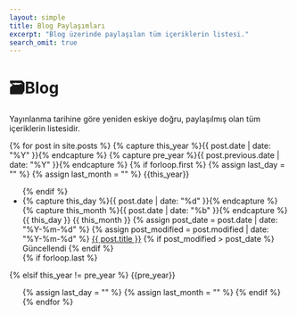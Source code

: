```yaml
---
layout: simple
title: Blog Paylaşımları
excerpt: "Blog üzerinde paylaşılan tüm içeriklerin listesi."
search_omit: true
---
```



<h1 class="text-primary">🗃Blog</h1>
  <p>Yayınlanma tarihine göre yeniden eskiye doğru, paylaşılmış olan tüm içeriklerin listesidir. </p>



<div id="archives">
{% for post in site.posts %}
  {% capture this_year %}{{ post.date | date: "%Y" }}{% endcapture %}
  {% capture pre_year %}{{ post.previous.date | date: "%Y" }}{% endcapture %}
  {% if forloop.first %}
    {% assign last_day = "" %}
    {% assign last_month = "" %}
  <span class="lead">{{this_year}}</span>
  <ul class="list-unstyled">
  {% endif %}
    <li>
      <div>
        {% capture this_day %}{{ post.date | date: "%d" }}{% endcapture %}
        {% capture this_month %}{{ post.date | date: "%b" }}{% endcapture %}
        <span class="date day">{{ this_day }}</span>
        <span class="date month small text-muted" title="Yayınlanma Tarihi: {{ post.date }}">{{ this_month }}</span>
         {% assign post_date = post.date | date: "%Y-%m-%d" %}
  {% assign post_modified = post.modified | date: "%Y-%m-%d" %}
        <a href="{{ site.baseurl }}{{ post.url }}">{{ post.title }}</a>  {% if post_modified > post_date %}
    <span class="small text-success yesil" data-toggle="tooltip" data-placement="bottom" title="Düzenlenme Tarihi: {{ post.modified }}">Güncellendi</span>
  {% endif %}
      </div>
    </li>
  {% if forloop.last %}
  </ul>
  {% elsif this_year != pre_year %}
  </ul>
  <span class="lead">{{pre_year}}</span>
  <ul class="list-unstyled">
    {% assign last_day = "" %}
    {% assign last_month = "" %}
  {% endif %}
{% endfor %}
</div>